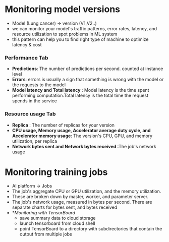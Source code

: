 # Monitoring model versions

- Model (Lung cancer) -> version (V1,V2..)
- we can monitor your model's traffic patterns, error rates, latency, and resource utilization to spot problems in ML system
- this pattern can help you to find right type of machine to optimize latency & cost

### Performance Tab
- **Predictions**: The number of predictions per second. counted at instance level 
- **Errors**: errors is usually a sign that something is wrong with the model or the requests to the model
- **Model latency and Total latency** : Model latency is the time spent performing computation.Total latency is the total time the request spends in the service
### Resource usage Tab
- **Replica** : The number of replicas for your version
- **CPU usage, Memory usage, Accelerator average duty cycle, and Accelerator memory usage**: The version's CPU, GPU, and memory utilization, per replica
- **Network bytes sent and Network bytes received** :The job's network usage

# Monitoring training jobs

- AI platform -> Jobs
- The job's aggregate CPU or GPU utilization, and the memory utilization. 
- These are broken down by master, worker, and parameter server.
- The job's network usage, measured in bytes per second. There are separate charts for bytes sent, and bytes received
- **Monitoring with TensorBoard*
  - save summary data to cloud storage 
  - launch tensorboard from cloud shell
  - point TensorBoard to a directory with subdirectories that contain the output from multiple jobs
